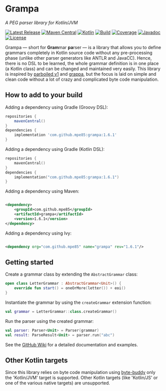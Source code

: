 # Grampa

*A PEG parser library for Kotlin/JVM*

[![Latest Release](https://img.shields.io/github/release/mpe85/grampa/all.svg?label=Latest%20Release)](https://github.com/mpe85/grampa/releases/latest)
[![Maven Central](https://img.shields.io/maven-central/v/com.github.mpe85/grampa.svg?label=Maven%20Central)](https://central.sonatype.com/artifact/com.github.mpe85/grampa)
[![Kotlin](https://img.shields.io/badge/kotlin-2.2-blue.svg?logo=kotlin&label=Kotlin)](http://kotlinlang.org)
[![Build](https://github.com/mpe85/grampa/actions/workflows/gradle.yml/badge.svg)](https://github.com/mpe85/grampa/actions/workflows/gradle.yml)
[![Coverage](https://codecov.io/gh/mpe85/grampa/branch/main/graph/badge.svg)](https://codecov.io/gh/mpe85/grampa)
[![Javadoc](https://www.javadoc.io/badge/com.github.mpe85/grampa.svg)](https://www.javadoc.io/doc/com.github.mpe85/grampa)
[![License](https://img.shields.io/github/license/mpe85/grampa.svg?label=License)](https://github.com/mpe85/grampa/blob/main/LICENSE)

Grampa — short for **Gram**mar **pa**rser — is a library that allows you to define grammars completely in Kotlin source
code without any pre-processing phase (unlike other parser generators like ANTLR and JavaCC). Hence, there is no DSL to
be learned, the whole grammar definition is in one place (a Kotlin class) and can be changed and maintained very easily.
This library is inspired by [parboiled v1](https://github.com/sirthias/parboiled)
and [grappa](https://github.com/fge/grappa), but the focus is laid on simple and clean code without a lot of crazy and
complicated byte code manipulation.

## How to add to your build

Adding a dependency using Gradle (Groovy DSL):

```groovy
repositories {
    mavenCentral()
}
dependencies {
    implementation 'com.github.mpe85:grampa:1.6.1'
}
```

Adding a dependency using Gradle (Kotlin DSL):

```kotlin
repositories {
    mavenCentral()
}
dependencies {
    implementation("com.github.mpe85:grampa:1.6.1")
}
```

Adding a dependency using Maven:

```xml

<dependency>
    <groupId>com.github.mpe85</groupId>
    <artifactId>grampa</artifactId>
    <version>1.6.1</version>
</dependency>
```

Adding a dependency using Ivy:

```xml

<dependency org="com.github.mpe85" name="grampa" rev="1.6.1"/>
```

## Getting started

Create a grammar class by extending the `AbstractGrammar` class:

```kotlin
open class LetterGrammar : AbstractGrammar<Unit>() {
    override fun start() = oneOrMore(letter()) + eoi()
}
```

Instantiate the grammar by using the `createGrammar` extension function:

```kotlin
val grammar = LetterGrammar::class.createGrammar()
```

Run the parser using the created grammar:

```kotlin
val parser: Parser<Unit> = Parser(grammar)
val result: ParseResult<Unit> = parser.run("abc")
```

See the [GitHub Wiki](https://github.com/mpe85/grampa/wiki) for a detailed documentation and examples.

## Other Kotlin targets

Since this library relies on byte code manipulation using [byte-buddy](https://bytebuddy.net) only the 'Kotlin/JVM'
target is supported. Other Kotlin targets (like 'Kotlin/JS' or one of the various native targets) are unsupported.
